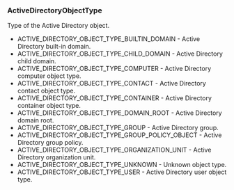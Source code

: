 ### ActiveDirectoryObjectType
Type of the Active Directory object.

- ACTIVE_DIRECTORY_OBJECT_TYPE_BUILTIN_DOMAIN - Active Directory built-in domain.
- ACTIVE_DIRECTORY_OBJECT_TYPE_CHILD_DOMAIN - Active Directory child domain.
- ACTIVE_DIRECTORY_OBJECT_TYPE_COMPUTER - Active Directory computer object type.
- ACTIVE_DIRECTORY_OBJECT_TYPE_CONTACT - Active Directory contact object type.
- ACTIVE_DIRECTORY_OBJECT_TYPE_CONTAINER - Active Directory container object type.
- ACTIVE_DIRECTORY_OBJECT_TYPE_DOMAIN_ROOT - Active Directory domain root.
- ACTIVE_DIRECTORY_OBJECT_TYPE_GROUP - Active Directory group.
- ACTIVE_DIRECTORY_OBJECT_TYPE_GROUP_POLICY_OBJECT - Active Directory group policy.
- ACTIVE_DIRECTORY_OBJECT_TYPE_ORGANIZATION_UNIT - Active Directory organization unit.
- ACTIVE_DIRECTORY_OBJECT_TYPE_UNKNOWN - Unknown object type.
- ACTIVE_DIRECTORY_OBJECT_TYPE_USER - Active Directory user object type.
